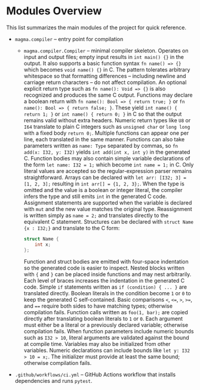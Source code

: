 # Modules Overview

This list summarizes the main modules of the project for quick reference.

- `magma.compiler` – entry point for compilation
  - `magma.compiler.Compiler` – minimal compiler skeleton. Operates on input and
    output files; empty input results in `int main() {}` in the output. It also
    supports a basic function syntax `fn name() => {}` which becomes
    `void name() {}` in C. The pattern tolerates arbitrary whitespace so that
    formatting differences – including newline and carriage return characters – do
    not affect compilation. An optional explicit
    return type such as `fn name(): Void => {}` is also recognized and produces
    the same C output. Functions may declare a boolean return with
    `fn name(): Bool => { return true; }` or `fn name(): Bool => { return false; }`.
    These yield `int name() { return 1; }` or `int name() { return 0; }` in C so
    that the output remains valid without extra headers. Numeric return types
    like `U8` or `I64` translate to plain C integers such as `unsigned char` or
    `long long` with a fixed body `return 0;`. Multiple functions can appear one
    per line, each translated in the same manner. Functions can also take
    parameters written as `name: Type` separated by commas, so
    `fn add(x: I32, y: I32)` yields `int add(int x, int y)` in the generated C.
    Function bodies may also contain simple variable declarations of the form
    `let name: I32 = 1;` which become `int name = 1;` in C. Only literal values
    are accepted so the regular-expression parser remains straightforward.
    Arrays can be declared with `let arr: [I32; 3] = [1, 2, 3];` resulting in
    `int arr[] = {1, 2, 3};`.
    When the type is omitted and the value is a boolean or integer literal, the
    compiler infers the type and still emits `int` in the generated C code.
    Assignment statements are supported when the variable is declared with
    `mut` and the new value matches the original type.  Reassignment is written
    simply as `name = 2;` and translates directly to the equivalent C statement.
    Structures can be declared with `struct Name {x : I32;}` and translate to
    the C form:
    
    ```c
    struct Name {
        int x;
    };
    ```
    Function and struct bodies are emitted with four-space indentation so the
    generated code is easier to inspect.
    Nested blocks written with `{` and `}` can be placed inside functions and
    may nest arbitrarily. Each level of braces increases the indentation in the
    generated C code.
    Simple `if` statements written as `if (condition) { ... }` are translated
    directly. Boolean literals in the condition become `1` or `0` to keep the
    generated C self-contained.
    Basic comparisons `<`, `<=`, `>`, `>=`, and `==` require both sides to have
    matching types; otherwise compilation fails.
    Function calls written as `foo(1, bar);` are copied directly after
    translating boolean literals to `1` or `0`. Each argument must either be a
    literal or a previously declared variable; otherwise compilation fails. When
    function parameters include numeric bounds such as `I32 > 10`, literal
    arguments are validated against the bound at compile time.
    Variables may also be initialized from other variables. Numeric
    declarations can include bounds like `let y: I32 > 10 = x;`. The initializer
    must provide at least the same bound; otherwise compilation fails.

- `.github/workflows/ci.yml` – GitHub Actions workflow that installs dependencies and runs `pytest`.
